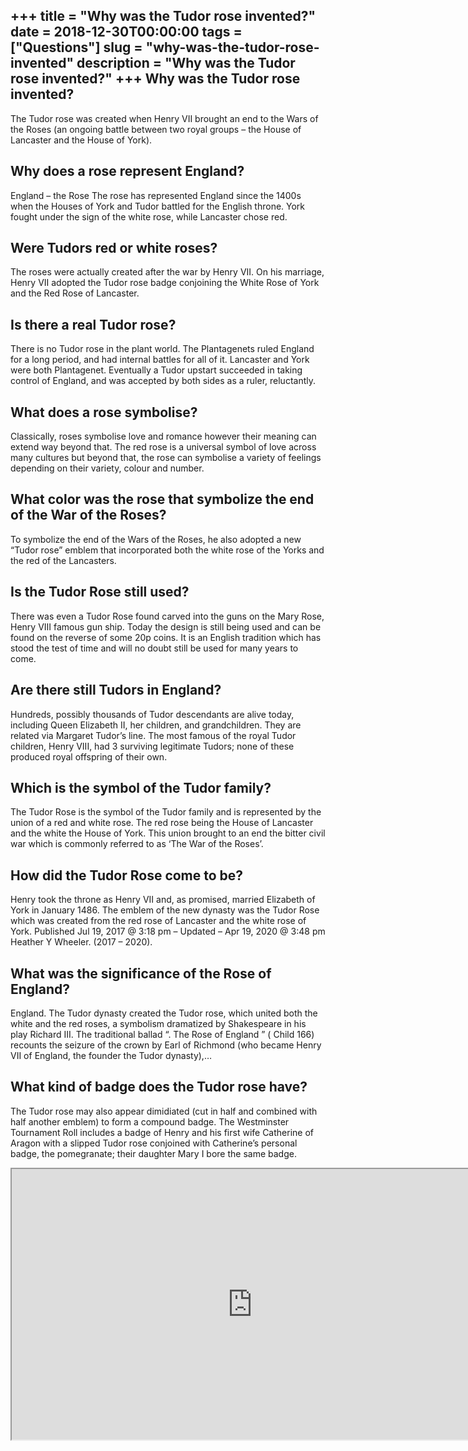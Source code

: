 +++
title = "Why was the Tudor rose invented?"
date = 2018-12-30T00:00:00
tags = ["Questions"]
slug = "why-was-the-tudor-rose-invented"
description = "Why was the Tudor rose invented?"
+++
Why was the Tudor rose invented?
--------------------------------

The Tudor rose was created when Henry VII brought an end to the Wars of the Roses (an ongoing battle between two royal groups – the House of Lancaster and the House of York).

Why does a rose represent England?
----------------------------------

England – the Rose The rose has represented England since the 1400s when the Houses of York and Tudor battled for the English throne. York fought under the sign of the white rose, while Lancaster chose red.

Were Tudors red or white roses?
-------------------------------

The roses were actually created after the war by Henry VII. On his marriage, Henry VII adopted the Tudor rose badge conjoining the White Rose of York and the Red Rose of Lancaster.

Is there a real Tudor rose?
---------------------------

There is no Tudor rose in the plant world. The Plantagenets ruled England for a long period, and had internal battles for all of it. Lancaster and York were both Plantagenet. Eventually a Tudor upstart succeeded in taking control of England, and was accepted by both sides as a ruler, reluctantly.

What does a rose symbolise?
---------------------------

Classically, roses symbolise love and romance however their meaning can extend way beyond that. The red rose is a universal symbol of love across many cultures but beyond that, the rose can symbolise a variety of feelings depending on their variety, colour and number.

What color was the rose that symbolize the end of the War of the Roses?
-----------------------------------------------------------------------

To symbolize the end of the Wars of the Roses, he also adopted a new “Tudor rose” emblem that incorporated both the white rose of the Yorks and the red of the Lancasters.

Is the Tudor Rose still used?
-----------------------------

There was even a Tudor Rose found carved into the guns on the Mary Rose, Henry VIII famous gun ship. Today the design is still being used and can be found on the reverse of some 20p coins. It is an English tradition which has stood the test of time and will no doubt still be used for many years to come.

Are there still Tudors in England?
----------------------------------

Hundreds, possibly thousands of Tudor descendants are alive today, including Queen Elizabeth II, her children, and grandchildren. They are related via Margaret Tudor’s line. The most famous of the royal Tudor children, Henry VIII, had 3 surviving legitimate Tudors; none of these produced royal offspring of their own.

Which is the symbol of the Tudor family?
----------------------------------------

The Tudor Rose is the symbol of the Tudor family and is represented by the union of a red and white rose. The red rose being the House of Lancaster and the white the House of York. This union brought to an end the bitter civil war which is commonly referred to as ‘The War of the Roses’.

How did the Tudor Rose come to be?
----------------------------------

Henry took the throne as Henry VII and, as promised, married Elizabeth of York in January 1486. The emblem of the new dynasty was the Tudor Rose which was created from the red rose of Lancaster and the white rose of York. Published Jul 19, 2017 @ 3:18 pm – Updated – Apr 19, 2020 @ 3:48 pm Heather Y Wheeler. (2017 – 2020).

What was the significance of the Rose of England?
-------------------------------------------------

England. The Tudor dynasty created the Tudor rose, which united both the white and the red roses, a symbolism dramatized by Shakespeare in his play Richard III. The traditional ballad “. The Rose of England ” ( Child 166) recounts the seizure of the crown by Earl of Richmond (who became Henry VII of England, the founder the Tudor dynasty),…

What kind of badge does the Tudor rose have?
--------------------------------------------

The Tudor rose may also appear dimidiated (cut in half and combined with half another emblem) to form a compound badge. The Westminster Tournament Roll includes a badge of Henry and his first wife Catherine of Aragon with a slipped Tudor rose conjoined with Catherine’s personal badge, the pomegranate; their daughter Mary I bore the same badge.

<iframe allow="accelerometer; autoplay; clipboard-write; encrypted-media; gyroscope; picture-in-picture" allowfullscreen="" class="__youtube_prefs__  epyt-is-override  no-lazyload" data-no-lazy="1" data-origheight="433" data-origwidth="770" data-skipgform_ajax_framebjll="" height="433" id="_ytid_44147" loading="lazy" src="https://www.youtube.com/embed/PpuxRW5NIXM?enablejsapi=1&autoplay=0&cc_load_policy=0&cc_lang_pref=&iv_load_policy=1&loop=0&modestbranding=0&rel=1&fs=1&playsinline=0&autohide=2&theme=dark&color=red&controls=1&" title="YouTube player" width="770"></iframe>